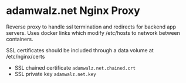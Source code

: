 # adamwalz.net Nginx Proxy

Reverse proxy to handle ssl termination and redirects for backend app servers.
Uses docker links which modify /etc/hosts to network between containers.

SSL certificates should be included through a data volume at /etc/nginx/certs
* SSL chained certificate `adamwalz.net.chained.crt`
* SSL private key `adamwalz.net.key`
